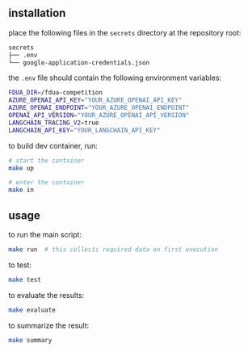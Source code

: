 
## installation

place the following files in the `secrets` directory at the repository root:

```bash
secrets
├── .env
└── google-application-credentials.json
```

the `.env` file should contain the following environment variables:
```bash
FDUA_DIR=/fdua-competition
AZURE_OPENAI_API_KEY="YOUR_AZURE_OPENAI_API_KEY"
AZURE_OPENAI_ENDPOINT="YOUR_AZURE_OPENAI_ENDPOINT"
OPENAI_API_VERSION="YOUR_AZURE_OPENAI_API_VERSION"
LANGCHAIN_TRACING_V2=true
LANGCHAIN_API_KEY="YOUR_LANGCHAIN_API_KEY"
```

to build dev container, run:
```bash
# start the container
make up

# enter the container
make in
```

## usage
to run the main script:
```bash
make run  # this collects required data on first execution
```

to test:
```bash
make test
```

to evaluate the results:
```bash
make evaluate
```

to summarize the result:
```bash
make summary
```
